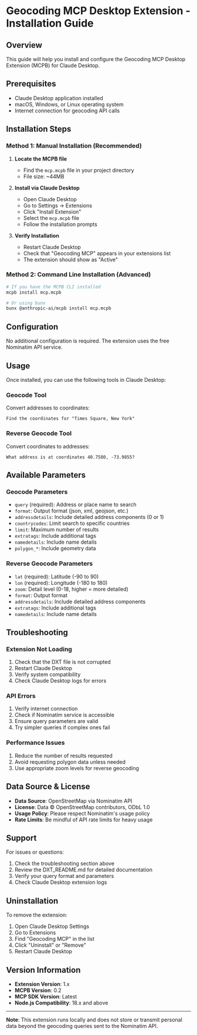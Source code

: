 # Geocoding MCP Desktop Extension - Installation Guide

## Overview
This guide will help you install and configure the Geocoding MCP Desktop Extension (MCPB) for Claude Desktop.

## Prerequisites
- Claude Desktop application installed
- macOS, Windows, or Linux operating system
- Internet connection for geocoding API calls

## Installation Steps

### Method 1: Manual Installation (Recommended)

1. **Locate the MCPB file**
   - Find the `mcp.mcpb` file in your project directory
   - File size: ~44MB

2. **Install via Claude Desktop**
   - Open Claude Desktop
   - Go to Settings → Extensions
   - Click "Install Extension"
   - Select the `mcp.mcpb` file
   - Follow the installation prompts

3. **Verify Installation**
   - Restart Claude Desktop
   - Check that "Geocoding MCP" appears in your extensions list
   - The extension should show as "Active"

### Method 2: Command Line Installation (Advanced)

```bash
# If you have the MCPB CLI installed
mcpb install mcp.mcpb

# Or using bunx
bunx @anthropic-ai/mcpb install mcp.mcpb
```

## Configuration

No additional configuration is required. The extension uses the free Nominatim API service.

## Usage

Once installed, you can use the following tools in Claude Desktop:

### Geocode Tool
Convert addresses to coordinates:
```text
Find the coordinates for "Times Square, New York"
```

### Reverse Geocode Tool
Convert coordinates to addresses:
```text
What address is at coordinates 40.7580, -73.9855?
```

## Available Parameters

### Geocode Parameters
- `query` (required): Address or place name to search
- `format`: Output format (json, xml, geojson, etc.)
- `addressdetails`: Include detailed address components (0 or 1)
- `countrycodes`: Limit search to specific countries
- `limit`: Maximum number of results
- `extratags`: Include additional tags
- `namedetails`: Include name details
- `polygon_*`: Include geometry data

### Reverse Geocode Parameters
- `lat` (required): Latitude (-90 to 90)
- `lon` (required): Longitude (-180 to 180)
- `zoom`: Detail level (0-18, higher = more detailed)
- `format`: Output format
- `addressdetails`: Include detailed address components
- `extratags`: Include additional tags
- `namedetails`: Include name details

## Troubleshooting

### Extension Not Loading
1. Check that the DXT file is not corrupted
2. Restart Claude Desktop
3. Verify system compatibility
4. Check Claude Desktop logs for errors

### API Errors
1. Verify internet connection
2. Check if Nominatim service is accessible
3. Ensure query parameters are valid
4. Try simpler queries if complex ones fail

### Performance Issues
1. Reduce the number of results requested
2. Avoid requesting polygon data unless needed
3. Use appropriate zoom levels for reverse geocoding

## Data Source & License

- **Data Source**: OpenStreetMap via Nominatim API
- **License**: Data © OpenStreetMap contributors, ODbL 1.0
- **Usage Policy**: Please respect Nominatim's usage policy
- **Rate Limits**: Be mindful of API rate limits for heavy usage

## Support

For issues or questions:
1. Check the troubleshooting section above
2. Review the DXT_README.md for detailed documentation
3. Verify your query format and parameters
4. Check Claude Desktop extension logs

## Uninstallation

To remove the extension:
1. Open Claude Desktop Settings
2. Go to Extensions
3. Find "Geocoding MCP" in the list
4. Click "Uninstall" or "Remove"
5. Restart Claude Desktop

## Version Information

- **Extension Version**: 1.x
- **MCPB Version**: 0.2
- **MCP SDK Version**: Latest
- **Node.js Compatibility**: 18.x and above

---

**Note**: This extension runs locally and does not store or transmit personal data beyond the geocoding queries sent to the Nominatim API.